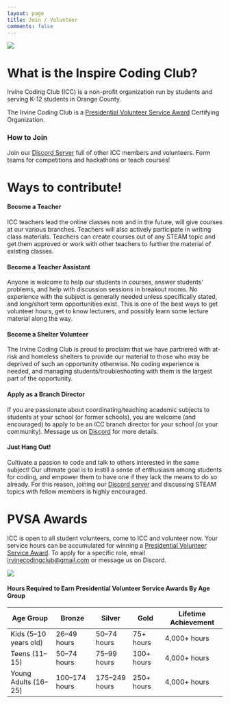 ```yaml
---
layout: page
title: Join / Volunteer
comments: false
---
```

![](assets/images/volunteer.png)

# What is the Inspire Coding Club?

Irvine Coding Club (ICC) is a non-profit organization run by students and serving K-12 students in Orange County.

The Irvine Coding Club is a [Presidential Volunteer Service Award](https://www.presidentialserviceawards.gov/) Certifying Organization.

### How to Join

Join our [Discord Server](https://irvinecoding.club/join) full of other ICC members and volunteers. Form teams for competitions and hackathons or teach courses!


# Ways to contribute!

#### Become a Teacher

ICC teachers lead the online classes now and in the future, will give courses at our various branches. Teachers will also actively participate in writing class materials. Teachers can create courses out of any STEAM topic and get them approved or work with other teachers to further the material of existing classes.

#### Become a Teacher Assistant

Anyone is welcome to help our students in courses, answer students&#39; problems, and help with discussion sessions in breakout rooms. No experience with the subject is generally needed unless specifically stated, and long/short term opportunities exist. This is one of the best ways to get volunteer hours, get to know lecturers, and possibly learn some lecture material along the way.

#### Become a Shelter Volunteer

The Irvine Coding Club is proud to proclaim that we have partnered with at-risk and homeless shelters to provide our material to those who may be deprived of such an opportunity otherwise. No coding experience is needed, and managing students/troubleshooting with them is the largest part of the opportunity.

#### Apply as a Branch Director

If you are passionate about coordinating/teaching academic subjects to students at your school (or former schools), you are welcome (and encouraged) to apply to be an ICC branch director for your school (or your community). Message us on [Discord](https://irvinecoding.club/join) for more details.

#### Just Hang Out!

Cultivate a passion to code and talk to others interested in the same subject! Our ultimate goal is to instill a sense of enthusiasm among students for coding, and empower them to have one if they lack the means to do so already. For this reason, joining our [Discord server](https://irvinecoding.club/join) and discussing STEAM topics with fellow members is highly encouraged.


# PVSA Awards

ICC is open to all student volunteers, come to ICC and volunteer now. Your service hours can be accumulated for winning a [Presidential Volunteer Service Award](https://www.presidentialserviceawards.gov/). To apply for a specific role, email <a href="mailto:irvinecodingclub@gmail.com">irvinecodingclub@gmail.com</a> or message us on Discord.

![](assets/images/pvsa-logo.png)

#### Hours Required to Earn Presidential Volunteer Service Awards By Age Group

<link rel="stylesheet" href="assets/css/table.css">
<table class="styled-table">
  <thead>
    <tr>
      <th>Age Group</th>
      <th>Bronze</th>
      <th>Silver</th>
      <th>Gold</th>
      <th>Lifetime Achievement</th>
    </tr>
  </thead>
  <tbody>
    <tr>
      <td>Kids (5–10 years old)</td>
      <td>26–49 hours</td>
      <td>50–74 hours</td>
      <td>75+ hours</td>
      <td>4,000+ hours</td>
    </tr>
    <tr class="active-row">
      <td>Teens (11–15)</td>
      <td>50–74 hours</td>
      <td>75–99 hours</td>
      <td>100+ hours</td>
      <td>4,000+ hours</td>
    </tr>
    <tr>
      <td>Young Adults (16–25)</td>
      <td>100–174 hours</td>
      <td> 175–249 hours </td>
      <td>250+ hours</td>
      <td>4,000+ hours</td>
    </tr>
  </tbody>
</table>
